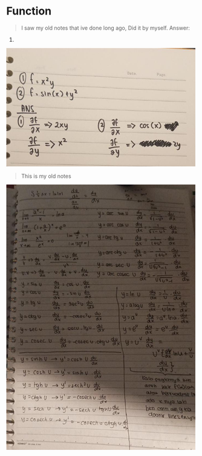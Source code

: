 # Function
>I saw my old notes that ive done long ago, Did it by myself.
Answer:   
1.
<img src="ans.png" alt="1" width="500"/>   


>This is my old notes
<img src="notes.png" alt="1" width="500"/>   